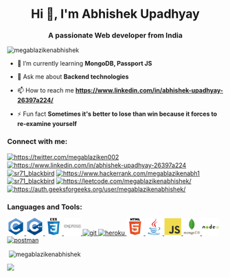 <h1 align="center">Hi 👋, I'm Abhishek Upadhyay</h1>
<h3 align="center">A passionate Web developer from India</h3>

<p align="left"> <img src="https://komarev.com/ghpvc/?username=megablazikenabhishek&label=Profile%20views&color=0e75b6&style=flat" alt="megablazikenabhishek" /> </p>


- 🌱 I’m currently learning **MongoDB, Passport JS**

- 💬 Ask me about **Backend technologies**

- 📫 How to reach me **https://www.linkedin.com/in/abhishek-upadhyay-26397a224/**

- ⚡ Fun fact **Sometimes it's better to lose than win because it forces to re-examine yourself**

<h3 align="left">Connect with me:</h3>
<p align="left">
<a href="https://twitter.com/megablaziken002" target="blank"><img align="center" src="https://raw.githubusercontent.com/rahuldkjain/github-profile-readme-generator/master/src/images/icons/Social/twitter.svg" alt="https://twitter.com/megablaziken002" height="30" width="40" /></a>
<a href="www.linkedin.com/in/abhishek-upadhyay-26397a224" target="blank"><img align="center" src="https://raw.githubusercontent.com/rahuldkjain/github-profile-readme-generator/master/src/images/icons/Social/linked-in-alt.svg" alt="https://www.linkedin.com/in/abhishek-upadhyay-26397a224" height="30" width="40" /></a>
<a href="https://www.codechef.com/users/sr71_blackbird" target="blank"><img align="center" src="https://cdn.jsdelivr.net/npm/simple-icons@3.1.0/icons/codechef.svg" alt="sr71_blackbird" height="30" width="40" /></a>
<a href="https://www.hackerrank.com/megablazikenabh1" target="blank"><img align="center" src="https://raw.githubusercontent.com/rahuldkjain/github-profile-readme-generator/master/src/images/icons/Social/hackerrank.svg" alt="https://www.hackerrank.com/megablazikenabh1" height="30" width="40" /></a>
<a href="https://codeforces.com/profile/sr71_blackbird" target="blank"><img align="center" src="https://raw.githubusercontent.com/rahuldkjain/github-profile-readme-generator/master/src/images/icons/Social/codeforces.svg" alt="sr71_blackbird" height="30" width="40" /></a>
<a href="https://leetcode.com/megablazikenabhishek/" target="blank"><img align="center" src="https://raw.githubusercontent.com/rahuldkjain/github-profile-readme-generator/master/src/images/icons/Social/leet-code.svg" alt="https://leetcode.com/megablazikenabhishek/" height="30" width="40" /></a>
<a href="https://auth.geeksforgeeks.org/user/megablazikenabhishek/" target="blank"><img align="center" src="https://raw.githubusercontent.com/rahuldkjain/github-profile-readme-generator/master/src/images/icons/Social/geeks-for-geeks.svg" alt="https://auth.geeksforgeeks.org/user/megablazikenabhishek/" height="30" width="40" /></a>
</p>

<h3 align="left">Languages and Tools:</h3>
<p align="left"> <a href="https://www.cprogramming.com/" target="_blank" rel="noreferrer"> <img src="https://raw.githubusercontent.com/devicons/devicon/master/icons/c/c-original.svg" alt="c" width="40" height="40"/> </a> <a href="https://www.w3schools.com/cpp/" target="_blank" rel="noreferrer"> <img src="https://raw.githubusercontent.com/devicons/devicon/master/icons/cplusplus/cplusplus-original.svg" alt="cplusplus" width="40" height="40"/> </a> <a href="https://www.w3schools.com/css/" target="_blank" rel="noreferrer"> <img src="https://raw.githubusercontent.com/devicons/devicon/master/icons/css3/css3-original-wordmark.svg" alt="css3" width="40" height="40"/> </a> <a href="https://expressjs.com" target="_blank" rel="noreferrer"> <img src="https://raw.githubusercontent.com/devicons/devicon/master/icons/express/express-original-wordmark.svg" alt="express" width="40" height="40"/> </a> <a href="https://git-scm.com/" target="_blank" rel="noreferrer"> <img src="https://www.vectorlogo.zone/logos/git-scm/git-scm-icon.svg" alt="git" width="40" height="40"/> </a> <a href="https://heroku.com" target="_blank" rel="noreferrer"> <img src="https://www.vectorlogo.zone/logos/heroku/heroku-icon.svg" alt="heroku" width="40" height="40"/> </a> <a href="https://www.w3.org/html/" target="_blank" rel="noreferrer"> <img src="https://raw.githubusercontent.com/devicons/devicon/master/icons/html5/html5-original-wordmark.svg" alt="html5" width="40" height="40"/> </a> <a href="https://www.java.com" target="_blank" rel="noreferrer"> <img src="https://raw.githubusercontent.com/devicons/devicon/master/icons/java/java-original.svg" alt="java" width="40" height="40"/> </a> <a href="https://developer.mozilla.org/en-US/docs/Web/JavaScript" target="_blank" rel="noreferrer"> <img src="https://raw.githubusercontent.com/devicons/devicon/master/icons/javascript/javascript-original.svg" alt="javascript" width="40" height="40"/> </a> <a href="https://www.mongodb.com/" target="_blank" rel="noreferrer"> <img src="https://raw.githubusercontent.com/devicons/devicon/master/icons/mongodb/mongodb-original-wordmark.svg" alt="mongodb" width="40" height="40"/> </a> <a href="https://nodejs.org" target="_blank" rel="noreferrer"> <img src="https://raw.githubusercontent.com/devicons/devicon/master/icons/nodejs/nodejs-original-wordmark.svg" alt="nodejs" width="40" height="40"/> </a> <a href="https://postman.com" target="_blank" rel="noreferrer"> <img src="https://www.vectorlogo.zone/logos/getpostman/getpostman-icon.svg" alt="postman" width="40" height="40"/> </a> </p>

<p>&nbsp;<img align="center" src="https://github-readme-stats.vercel.app/api?username=megablazikenabhishek&show_icons=true&locale=en" alt="megablazikenabhishek" /></p>
<img src="https://github-readme-stats.vercel.app/api/top-langs/?username=megablazikenabhishek&layout=compact">
